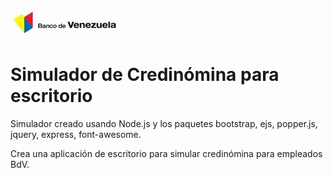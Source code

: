 ![Logo_BdV](https://github.com/gabolopez90/simulador-creditos/blob/master/public/img/logo_bdv.JPG)
# Simulador de Credinómina para escritorio

Simulador creado usando Node.js y los paquetes bootstrap, ejs, popper.js, jquery, express, font-awesome.

Crea una aplicación de escritorio para simular credinómina para empleados BdV. 